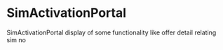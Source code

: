 # SimActivationPortal
SimActivationPortal display of some functionality like offer detail relating sim no
